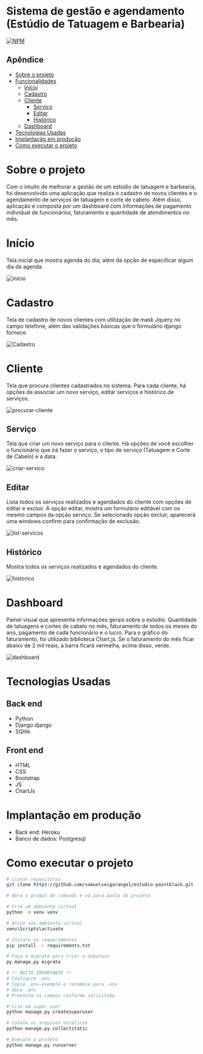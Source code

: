 # Sistema de gestão e agendamento (Estúdio de Tatuagem e Barbearia)
[![NPM](https://img.shields.io/npm/l/react)](https://github.com/samuelveigarangel/estudio-paintblack/blob/master/LICENSE)

## Apêndice
* [Sobre o projeto](#sobre-o-projeto)
* [Funcionalidades](#funcionalidades)
    * [Início](#entrar)
    * [Cadastro](#cadastro)
    * [Cliente](#cliente)
        * [Serviço](#serviço)
        * [Editar](#editar)
        * [Histórico](#histórico)
    * [Dashboard](#dashboard)
* [Tecnologias Usadas](#tecnologias-usadas)
* [Implantação em produção](#implantação-em-produção)
* [Como executar o projeto](#como-executar-o-projeto)

# Sobre o projeto

Com o intuito de melhorar a gestão de um estúdio de tatuagem e barbearia, foi desenvolvido uma aplicação 
que realiza o cadastro de novos clientes e o agendamento de serviços de tatuagem e corte de cabelo. Além 
disso, aplicação é composta por um dashboard com informações de pagamento individual de funcionários, 
faturamento e quantidade de atendimentos no mês.

# Início
Tela inicial que mostra agenda do dia, além da opção de especificar algum dia da agenda.

![inicio](https://user-images.githubusercontent.com/82840278/171342518-5e5dd4b3-b49a-415e-95f4-56aab655e9ca.PNG)

# Cadastro 
Tela de cadastro de novos clientes com utilização de mask Jquery no campo telefone, além das validações básicas que o formulário django fornece.

![Cadastro](https://user-images.githubusercontent.com/82840278/171342446-da2b1f98-eaf7-4f43-9898-eb944cac2b7e.PNG)
# Cliente
Tela que procura clientes cadastrados no sistema. Para cada cliente, há opções de associar um novo serviço, editar serviços e histórico de serviços.

![procurar-cliente](https://user-images.githubusercontent.com/82840278/171342975-dc471118-9a1e-4c58-898f-03aecca4033f.PNG)
## Serviço
Tela que criar um novo serviço para o cliente. Há opções de você escolher o funcionário que irá fazer o serviço, o tipo de serviço (Tatuagem e Corte de Cabelo) e a data.

![criar-servico](https://user-images.githubusercontent.com/82840278/171342608-9f50784b-be84-4f92-b3ad-5c66fb920c60.PNG)
## Editar
Lista todos os serviços realizados e agendados do cliente com opções de editar e excluir. A opção editar, mostra um formulário editável com os mesmo campos da opção serviço. Se selecionado opção excluir, aparecerá uma windows.confirm para confirmação de exclusão.

![list-servicos](https://user-images.githubusercontent.com/82840278/171343053-814b3bb3-530d-4fee-bc3d-59d4080484f2.PNG)
## Histórico
Mostra todos os serviços realizados e agendados do cliente.

![historico](https://user-images.githubusercontent.com/82840278/171343109-8a3b7e90-7b14-4d23-be89-4273b70251aa.PNG)
# Dashboard
Painel visual que apresenta informações gerais sobre o estúdio. Quantidade de tatuagens e cortes de cabelo no mês, faturamento de todos os meses do ano, pagamento de cada funcionário e o lucro. 
Para o gráfico do faturamento, foi utilizado biblioteca Chart.js. Se o faturamento do mês ficar abaixo de 2 mil reais, a barra ficará vermelha, acima disso, verde.

![dashboard](https://user-images.githubusercontent.com/82840278/171343148-6a34c546-cf1d-4dda-9a62-c002b8ad67ba.PNG)




# Tecnologias Usadas
## Back end
- Python 
- Django django
- SQlite

## Front end
- HTML
- CSS
- Bootstrap
- JS
- ChartJs

# Implantação em produção
- Back end: Heroku
- Banco de dados: Postgresql

# Como executar o projeto

```bash
# clonar repositório
git clone https://github.com/samuelveigarangel/estudio-paintblack.git

# Abra o prompt de comando e vá para pasta do projeto

# Crie um ambiente virtual
python -m venv venv

# Ative seu ambiente virtual
venv\Scripts\activate

# Instale os requerimentos 
pip install -r requirements.txt

# Faça o migrate para criar a dabatase
py manage.py migrate

# !! MUITO IMPORTANTE !!
# Configure .env
# Copie .env-exemple e renomeie para .env
# Abra .env 
# Preencha os campos conforme solicitado

# Crie um super user
python manage.py createsuperuser

# Colete os arquivos estáticos
python manage.py collectstatic

# Execute o projeto 
python manage.py runserver

```
